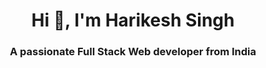 
<h1 align="center">Hi 👋, I'm Harikesh Singh</h1>
<h3 align="center">A passionate Full Stack Web developer from India</h3>

